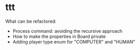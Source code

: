 # ttt

What can be refactored:

- Process command: avoiding the recursive approach
- How to make the properties in Board private
- Adding player type enum for "COMPUTER" and "HUMAN"
